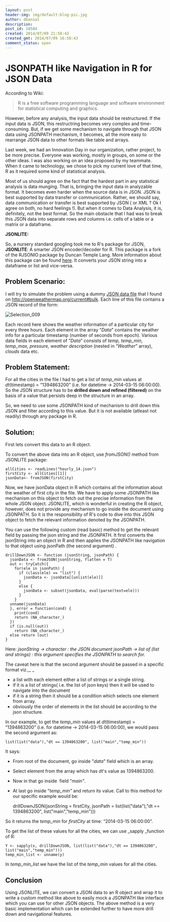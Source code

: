 ```yaml
---
layout: post
header-img: img/default-blog-pic.jpg
author: dbansal
description: 
post_id: 18584
created: 2014/07/09 21:58:43
created_gmt: 2014/07/09 16:58:43
comment_status: open
---
```


# JSONPATH like Navigation in R for JSON Data

According to Wiki: 

> R is a free software programming language and software environment for statistical computing and graphics.

However, before any analysis, the input data should be restructured. If the input data is JSON, this restructring becomes very complex and time-consuming. But, if we get some mechanism to navigate through that JSON data using JSONPATH mechanism, it becomes, all the more easy to rearrange JSON data to other formats like table and arrays.

Last week, we had an Innovation Day in our organization, rather project, to be more precise. Everyone was working, mostly in groups, on some or the other ideas. I was also working on an idea proposed by my teammate. When it came to technology, we chose to pick my current love of that time, R as it required some kind of statistical analysis.

Most of us should agree on the fact that the hardest part in any statistical analysis is data munging. That is, bringing the input data in analyzable format. It becomes even harder when the source data is in JSON. JSON is best supported by data transfer or communication. Rather, we should say, data communication or transfer is best supported by JSON ( or XML ? Ok I agree on both, no hard feelings !). But when it comes to Data Analysis, it is, definitely, not the best format. So the main obstacle that I had was to break this JSON data into separate rows and columns i.e. cells of a table or a matrix or a dataframe.

**JSONLITE:**

So, a nursery standard googling took me to R's package for JSON, **JSONLITE**: A smarter JSON encoder/decoder for R. This package is a fork of the RJSONIO package by Duncan Temple Lang. More information about this package can be found [here][1]. It converts your JSON string into a dataframe or list and vice-versa.

## **Problem Scenario:**

I will try to simulate the problem using a dummy [JSON data file][2] that I found on <http://openweathermap.org/current#bulk>. Each line of this file contains a JSON record of the form:

![Selection_009][3]

Each record here shows the weather information of a particular city for every three hours. Each element in the array “_Data_” contains the weather info for a particular timestamp (number of seconds from epoch). Various data fields in each element of “_Data_” consists of _temp, temp_min, temp_max, pressure, weather description_ (nested in “_Weather_” array), _clouds_ data etc.

## **Problem Statement:**

For all the cities in the file I had to get a list of _temp_min_ values at _dt_(timestamp) = “1394863200” (i.e. for datetime -> 2014-03-15 06:00:00). So the JSON structure has to be **drilled down and refined (filtered)** on the basis of a value that persists deep in the structure in an array.

So, we need to use some JSONPATH kind of mechanism to drill down this JSON and filter according to this value. But it is not available (atleast not readily) through any package in R.

## **Solution:**

First lets convert this data to an R object.

To convert the above data into an R object, use _fromJSON()_ method from JSONLITE package:
    
    
    allCities <- readLines("hourly_14.json")
    firstCity <- allCities[[1]]
    jsonData<- fromJSON(firstCity)

Now, we have jsonData object in R which contains all the information about the weather of first city in the file. We have to apply some JSONPATH like mechanism on this object to fetch out the precise information from the whole JSON object. JSONLITE, which is wonderful in creating the R object, however, does not provide any mechanism to go inside the document using JSONPATH. So it is the responsibility of R's code to dive into this JSON object to fetch the relevant information denoted by the JSONPATH.

You can use the following custom (read basic) method to get the relevant field by passing the json string and the JSONPATH. It first converts the jsonString into an object in R and then applies the JSONPATH like navigation to that object using jsonPath (the second argument) .
    
    
    drillDownJSON <- function (jsonString, jsonPath) {
      jsonData <- fromJSON(jsonString, flatten = T)
      out <- tryCatch({
        for(ele in jsonPath) {
          if (class(ele) == "list") {
            jsonData <- jsonData[[unlist(ele)]]
          }
          else {
            jsonData <- subset(jsonData, eval(parse(text=ele)))
          }
        }
      unname(jsonData)
      }, error = function(cond) {
        print(cond)
        return (NA_character_)
      })
      if (is.null(out))
        return (NA_character_)
      else return (out)
    }

Here: _jsonString -> character : the JSON document_ _jsonPath -> list of (list and strings) : this argument specifies the JSONPATH to search for._

The caveat here is that the second argument should be passed in a specific format viz.,_ _

  * a list with each element either a list of strings or a single string. 
  * if it is a list of strings( i.e. the list of json keys) then it will be used to navigate into the document 
  * if it is a string then it should be a condition which selects one element from array.
  * obviously the order of elements in the list should be according to the json structure.

In our example, to get the _temp_min_ values at _dt_(timestamp) = “1394863200” (i.e. for datetime -> 2014-03-15 06:00:00), we would pass the second argument as:
    
    
    list(list("data"),"dt == 1394863200", list("main","temp_min"))

It says:

  * From root of the document, go inside "_data_" field which is an array.
  * Select element from the array which has _dt_'s value as 1394863200.
  * Now in that go inside  field "_main"_.
  * At last go inside "_temp_min"_ and return its value.
Call to this method for our specific example would be: 
    
    
    drillDownJSON(jsonString = firstCity, jsonPath = list(list("data"),"dt == 1394863200", list("main","temp_min")))

So it returns the _temp_min_ for _firstCity_ at time: “2014-03-15 06:00:00”.

To get the list of these values for all the cities, we can use _sapply _function of R: 
    
    
    Y <- sapply(x, drillDownJSON, list(list("data"),"dt == 1394863200", list("main","temp_min")))
    temp_min_list <- unname(y)

In _temp_min_list_ we have the list of the _temp_min_ values for all the cities. 

## **Conclusion**

Using JSONLITE, we can convert a JSON data to an R object and wrap it to write a custom method like above to easily mock a JSONPATH like interface which you can use for other JSON objects. The above method is a very basic implementation which can be extended further to have more drill down and navigational features.

   [1]: http://cran.r-project.org/web/packages/jsonlite/index.html
   [2]: http://78.46.48.103/sample/hourly_14.json.gz
   [3]: http://xebee.xebia.in/wp-content/uploads/2014/07/Selection_009.png
